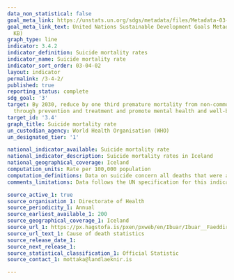 ```yaml
---
data_non_statistical: false
goal_meta_link: https://unstats.un.org/sdgs/metadata/files/Metadata-03-04-02.pdf
goal_meta_link_text: United Nations Sustainable Development Goals Metadata (PDF 65.1
  KB)
graph_type: line
indicator: 3.4.2
indicator_definition: Suicide mortality rates
indicator_name: Suicide mortality rate
indicator_sort_order: 03-04-02
layout: indicator
permalink: /3-4-2/
published: true
reporting_status: complete
sdg_goal: '3'
target: By 2030, reduce by one third premature mortality from non-communicable diseases
  through prevention and treatment and promote mental health and well-being
target_id: '3.4'
graph_title: Suicide mortality rate
un_custodian_agency: World Health Organisation (WHO)
un_designated_tier: '1'

national_indicator_available: Suicide mortality rate
national_indicator_description: Suicide mortality rates in Iceland
national_geographical_coverage: Iceland
computation_units: Rate per 100,000 population
computation_definitions: Data on suicide concern all deaths that were assigned underlying cause of intentional self-harm.
comments_limitations: Data follows the UN specification for this indicator. This indicator has been identified in collaboration with topic experts.

source_active_1: true
source_organisation_1: Directorate of Health
source_periodicity_1: Annual  
source_earliest_available_1: 200
source_geographical_coverage_1: Iceland 
source_url_1: https://px.hagstofa.is/pxen/pxweb/en/Ibuar/Ibuar__Faeddirdanir__danir__danarmein/MAN05301.px
source_url_text_1: Cause of death statistics
source_release_date_1: 
source_next_release_1: 
source_statistical_classification_1: Official Statistic
source_contact_1: mottaka@landlaeknir.is

---
```

